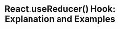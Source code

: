 ---
title: "React.useReducer() Hook: Explanation and Examples"
description: "How to use the useReducer() hook in React to manage complex state."
published: "2021-09-08T13:00Z"
modified: "2021-08-08T13:00Z"
thumbnail: "./images/cover-3.png"
slug: react-usereducer
tags: ['react', 'usereducer', 'hook']
recommended: ['react-useref-guide', 'react-useeffect-explanation']
type: post
---